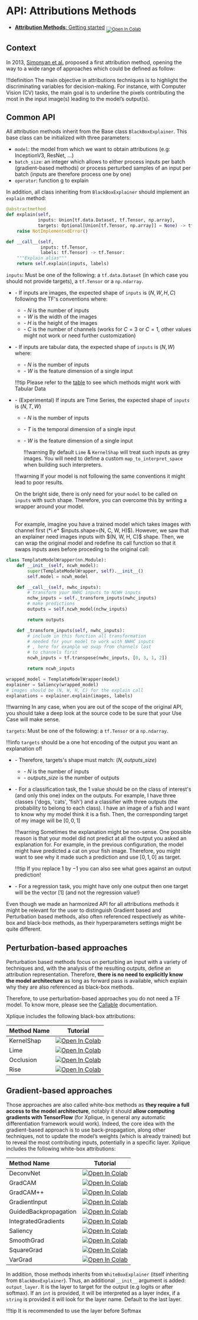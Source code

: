 # API: Attributions Methods

- [**Attribution Methods**: Getting started](https://colab.research.google.com/drive/1XproaVxXjO9nrBSyyy7BuKJ1vy21iHs2) <sub> [![Open In Colab](https://colab.research.google.com/assets/colab-badge.svg)](https://colab.research.google.com/drive/1XproaVxXjO9nrBSyyy7BuKJ1vy21iHs2) </sub>



## Context
In 2013, [Simonyan et al.](http://arxiv.org/abs/1312.6034) proposed a first attribution method, opening the way to a wide range of approaches which could be defined as follow:

!!!definition
    The main objective in attributions techniques is to highlight the discriminating variables for decision-making. For instance, with Computer Vision (CV) tasks, the main goal is to underline the pixels contributing the most in the input image(s) leading to the model’s output(s).

## Common API

All attribution methods inherit from the Base class `BlackBoxExplainer`. This base class can be initialized with three parameters:

- `model`: the model from which we want to obtain attributions (e.g: InceptionV3, ResNet, ...)
- `batch_size`: an integer which allows to either process inputs per batch (gradient-based methods) or process perturbed samples of an input per batch (inputs are therefore process one by one)
- `operator`: function g to explain

In addition, all class inheriting from `BlackBoxExplainer` should implement an `explain` method:

```python
@abstractmethod
def explain(self,
            inputs: Union[tf.data.Dataset, tf.Tensor, np.array],
            targets: Optional[Union[tf.Tensor, np.array]] = None) -> tf.Tensor:
    raise NotImplementedError()

def __call__(self,
             inputs: tf.Tensor,
             labels: tf.Tensor) -> tf.Tensor:
    """Explain alias"""
    return self.explain(inputs, labels)
```

`inputs`: Must be one of the following: a `tf.data.Dataset` (in which case you should not provide targets), a `tf.Tensor` or a `np.ndarray`.

- \- If inputs are images, the expected shape of `inputs` is $(N, W, H, C)$ following the TF's conventions where:
    - \- $N$ is the number of inputs
    - \- $W$ is the width of the images
    - \- $H$ is the height of the images
    - \- $C$ is the number of channels (works for $C=3$ or $C=1$, other values might not work or need further customization)

- \- If inputs are tabular data, the expected shape of `inputs` is $(N, W)$ where:
    - \- $N$ is the number of inputs
    - \- $W$ is the feature dimension of a single input

    !!!tip
        Please refer to the [table](https://deel-ai.github.io/xplique/#whats-included) to see which methods might work with Tabular Data

- \- (Experimental) If inputs are Time Series, the expected shape of `inputs` is $(N, T, W)$
    - \- $N$ is the number of inputs
    - \- $T$ is the temporal dimension of a single input
    - \- $W$ is the feature dimension of a single input

        !!!warning
            By default `Lime` & `KernelShap` will treat such inputs as grey images. You will need to define a custom `map_to_interpret_space` when building such interpreters.

    !!!warning
        If your model is not following the same conventions it might lead to poor results.

    On the bright side, there is only need for your `model` to be called on `inputs` with such shape. Therefore, you can overcome this by writing a wrapper around your model.
    
    <br/>
    For example, imagine you have a trained model which takes images with channel first (*i.e* $inputs.shape=(N, C, W, H)$). However, we saw that an explainer need images inputs
    with $(N, W, H, C)$ shape. Then, we can wrap the original model and redefine its call function so that it swaps inputs axes before proceding to the original call:

```python
class TemplateModelWrapper(nn.Module):
    def __init__(self, ncwh_model):
        super(TemplateModelWrapper, self).__init__()
        self.model = ncwh_model

    def __call__(self, nwhc_inputs):
        # transform your NWHC inputs to NCWH inputs
        nchw_inputs = self._transform_inputs(nwhc_inputs)
        # make predictions
        outputs = self.ncwh_model(nchw_inputs)

        return outputs

    def _transform_inputs(self, nwhc_inputs):
        # include in this function all transformation
        # needed for your model to work with NWHC inputs
        # , here for example we swap from channels last
        # to channels first
        ncwh_inputs = tf.transpose(nwhc_inputs, [0, 3, 1, 2])

        return ncwh_inputs

wrapped_model = TemplateModelWrapper(model)
explainer = Saliency(wrapped_model)
# images should be (N, W, H, C) for the explain call
explanations = explainer.explain(images, labels)
```

!!!warning
    In any case, when you are out of the scope of the original API, you should take a deep look at the source code to be sure that your Use Case will make sense.

`targets`: Must be one of the following: a `tf.Tensor` or a `np.ndarray`.

!!!info
    `targets` should be a one hot encoding of the output you want an explanation of!

-   \- Therefore, targets's shape must match: $(N, outputs\_size)$
    - \- $N$ is the number of inputs
    - \- $outputs\_size$ is the number of outputs
-   \- For a classification task, the $1$ value should be on the class of interest's (and only this one) index on the outputs. For example, I have three classes ('dogs, 'cats', 'fish') and a classifier with three outputs (the probability to belong to each class). I have an image of a fish and I want to know why my model think it is a fish. Then, the corresponding target of my image will be $[0, 0, 1]$

    !!!warning
        Sometimes the explanation might be non-sense. One possible reason is that your model did not predict
        at all the output you asked an explanation for. For example, in the previous configuration, the model might have predicted a cat on your fish image. Therefore, you might want to see why it made such a prediction and use $[0, 1, 0]$ as target.
        
    !!!tip
        If you replace $1$ by $-1$ you can also see what goes against an output prediction!
-   \- For a regression task, you might have only one output then one target will be the vector $[1]$ (and not the regression value!)

Even though we made an harmonized API for all attributions methods it might be relevant for the user to distinguish Gradient based and Perturbation based methods, also often referenced respectively as white-box and black-box methods, as their hyperparameters settings might be quite different.

## Perturbation-based approaches

Perturbation based methods focus on perturbing an input with a variety of techniques and, with the analysis of the resulting outputs, define an attribution representation. Therefore, **there is no need to explicitly know the model architecture** as long as forward pass is available, which explain why they are also referenced as black-box methods.

Therefore, to use perturbation-based approaches you do not need a TF model. To know more, please see the [Callable](https://deel-ai.github.io/xplique/callable.html) documentation.

Xplique includes the following black-box attributions:

| Method Name      | **Tutorial**             |
|:---------------- | :----------------------: |
| KernelShap              | [![Open In Colab](https://colab.research.google.com/assets/colab-badge.svg)](https://colab.research.google.com/drive/1frholXRE4XQQ3W5yZuPQ2-xqc-LTczfT) |
| Lime                    | [![Open In Colab](https://colab.research.google.com/assets/colab-badge.svg)](https://colab.research.google.com/drive/1frholXRE4XQQ3W5yZuPQ2-xqc-LTczfT) |
| Occlusion               | [![Open In Colab](https://colab.research.google.com/assets/colab-badge.svg)](https://colab.research.google.com/drive/15xmmlxQkNqNuXgHO51eKogXvLgs-sG4q) |
| Rise                    | [![Open In Colab](https://colab.research.google.com/assets/colab-badge.svg)](https://colab.research.google.com/drive/1icu2b1JGfpTRa-ic8tBSXnqqfuCGW2mO) |

## Gradient-based approaches

Those approaches are also called white-box methods as **they require a full access to the model architecture**, notably it should **allow computing gradients with TensorFlow** (for Xplique, in general any automatic differentiation framework would work). Indeed, the core idea with the gradient-based approach is to use back-propagation, along other techniques, not to update the model’s weights (which is already trained) but to reveal the most contributing inputs, potentially in a specific layer. Xplique includes the following white-box attributions:

| Method Name      | **Tutorial**             |
|:---------------- | :----------------------: |
| DeconvNet               | [![Open In Colab](https://colab.research.google.com/assets/colab-badge.svg)](https://colab.research.google.com/drive/19eB3uwAtCKZgkoWtMzrF0LTJ-htF_KE7) |
| GradCAM                 | [![Open In Colab](https://colab.research.google.com/assets/colab-badge.svg)](https://colab.research.google.com/drive/1nsB7xdQbU0zeYQ1-aB_D-M67-RAnvt4X) |
| GradCAM++               | [![Open In Colab](https://colab.research.google.com/assets/colab-badge.svg)](https://colab.research.google.com/drive/1nsB7xdQbU0zeYQ1-aB_D-M67-RAnvt4X) |
| GradientInput           | [![Open In Colab](https://colab.research.google.com/assets/colab-badge.svg)](https://colab.research.google.com/drive/19eB3uwAtCKZgkoWtMzrF0LTJ-htF_KE7) |
| GuidedBackpropagation   | [![Open In Colab](https://colab.research.google.com/assets/colab-badge.svg)](https://colab.research.google.com/drive/19eB3uwAtCKZgkoWtMzrF0LTJ-htF_KE7) |
| IntegratedGradients     | [![Open In Colab](https://colab.research.google.com/assets/colab-badge.svg)](https://colab.research.google.com/drive/1UXJYVebDVIrkTOaOl-Zk6pHG3LWkPcLo) |
| Saliency                | [![Open In Colab](https://colab.research.google.com/assets/colab-badge.svg)](https://colab.research.google.com/drive/19eB3uwAtCKZgkoWtMzrF0LTJ-htF_KE7) |
| SmoothGrad              | [![Open In Colab](https://colab.research.google.com/assets/colab-badge.svg)](https://colab.research.google.com/drive/12-tlM_TdZ12oc5lNL2S2g-hcMJV8tZUD) |
| SquareGrad              | [![Open In Colab](https://colab.research.google.com/assets/colab-badge.svg)](https://colab.research.google.com/drive/12-tlM_TdZ12oc5lNL2S2g-hcMJV8tZUD) |
| VarGrad                 | [![Open In Colab](https://colab.research.google.com/assets/colab-badge.svg)](https://colab.research.google.com/drive/12-tlM_TdZ12oc5lNL2S2g-hcMJV8tZUD) |

In addition, those methods inherits from `WhiteBoxExplainer` (itself inheriting from `BlackBoxExplainer`). Thus, an additional `__init__` argument is added: `output_layer`. It is the layer to target for the output (e.g logits or after softmax). If an `int` is provided, it will be interpreted as a layer index, if a `string` is provided it will look for the layer name. Default to the last layer.

!!!tip
    It is recommended to use the layer before Softmax